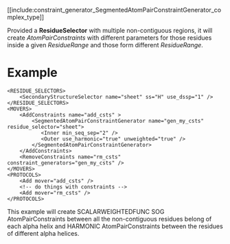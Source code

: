 [[include:constraint_generator_SegmentedAtomPairConstraintGenerator_complex_type]]

Provided a **ResidueSelector** with multiple non-contiguous regions, it will create _AtomPairConstraints_ with different parameters for those residues inside a given _ResidueRange_ and those form different _ResidueRange_.

# Example

```
<RESIDUE_SELECTORS>
    <SecondaryStructureSelector name="sheet" ss="H" use_dssp="1" />
</RESIDUE_SELECTORS>
<MOVERS>
    <AddConstraints name="add_csts" >
        <SegmentedAtomPairConstraintGenerator name="gen_my_csts" residue_selector="sheet">
           <Inner min_seq_sep="2" />
           <Outer use_harmonic="true" unweighted="true" />
        </SegmentedAtomPairConstraintGenerator>
    </AddConstraints>
    <RemoveConstraints name="rm_csts" constraint_generators="gen_my_csts" />
</MOVERS>
<PROTOCOLS>
    <Add mover="add_csts" />
    <!-- do things with constraints -->
    <Add mover="rm_csts" />
</PROTOCOLS>
```

This example will create SCALARWEIGHTEDFUNC SOG AtomPairConstraints between all the non-contiguous residues belong of each alpha helix and HARMONIC AtomPairConstraints between the residues of different alpha helices.